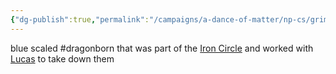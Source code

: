 ```yaml
---
{"dg-publish":true,"permalink":"/campaigns/a-dance-of-matter/np-cs/grimjaw/"}
---
```


blue scaled #dragonborn that was part of the [Iron Circle](Campaigns/A%20Dance%20of%20Matter/Clans%20⚔/Iron%20Circle.md) and worked with [Lucas](Campaigns/A%20Dance%20of%20Matter/Players%20👤/Lucas.md) to take down them